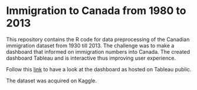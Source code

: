 # Immigration to Canada from 1980 to 2013

This repository contains the R code for data preprocessing of the Canadian immigration dataset from 1930 till 2013. The challenge was to make a dashboard that informed on immigration numbers into Canada. The created dashboard Tableau and is interactive thus improving user experience. 

Follow this [link](https://public.tableau.com/profile/adogbeji.agberien#!/vizhome/ImmigrationtoCanadafrom1990to2013/Dashboard2) to have a look at the dashboard as hosted on Tableau public. 

The dataset was acquired on Kaggle.
